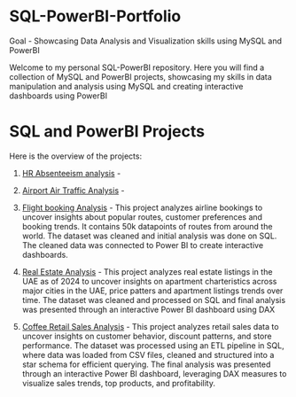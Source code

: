 # SQL-PowerBI-Portfolio
Goal - Showcasing Data Analysis and Visualization skills using MySQL and PowerBI

Welcome to my personal SQL-PowerBI repository. Here you will find a collection of MySQL and PowerBI projects, showcasing my skills in data manipulation and analysis using MySQL and creating interactive dashboards using PowerBI 

# SQL and PowerBI Projects

Here is the overview of the projects:

1. [HR Absenteeism analysis](https://github.com/Trevor20/SQL-PowerBI-Portfolio/tree/main/projects/Project1-HRAbsenteesim) -

2. [Airport Air Traffic Analysis](https://github.com/Trevor20/SQL-PowerBI-Portfolio/tree/main/projects/Project2-AirportAnalysis) -

3. [Flight booking Analysis](https://github.com/Trevor20/SQL-PowerBI-Portfolio/tree/main/projects/Project3-FlightBookingAnalysis) - This project analyzes airline bookings to uncover insights about popular routes, customer preferences and booking trends. It contains 50k datapoints of routes from around the world. The dataset was cleaned and initial analysis was done on SQL. The cleaned data was connected to Power BI to create interactive dashboards.

4. [Real Estate Analysis](https://github.com/Trevor20/SQL-PowerBI-Portfolio/tree/main/projects/Project4-RealEstateAnalysis) - This project analyzes real estate listings in the UAE as of 2024 to uncover insights on apartment charteristics across major cities in the UAE, price patters and apartment listings trends over time. The dataset was cleaned and processed on SQL and final analysis was presented through an interactive Power BI dashboard using DAX

5. [Coffee Retail Sales Analysis](https://github.com/Trevor20/SQL-PowerBI-Portfolio/tree/main/projects/Project5-CoffeeRetailAnalysis) - This project analyzes retail sales data to uncover insights on customer behavior, discount patterns, and store performance. The dataset was processed using an ETL pipeline in SQL, where data was loaded from CSV files, cleaned and structured into a star schema for efficient querying. The final analysis was presented through an interactive Power BI dashboard, leveraging DAX measures to visualize sales trends, top products, and profitability.
